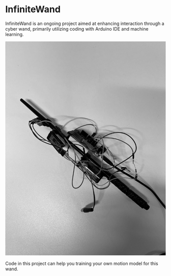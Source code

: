 # InfiniteWand
InfiniteWand is an ongoing project aimed at enhancing interaction through a cyber wand, primarily utilizing coding with Arduino IDE and machine learning.


![The interactive wand](wandProject.jpg)


Code in this project can help you training your own motion model for this wand.
